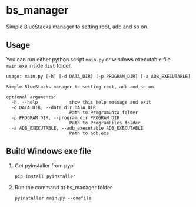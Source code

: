 # bs_manager
Simple BlueStacks manager to setting root, adb and so on.

## Usage
You can run either python script ``main.py`` or windows executable file ``main.exe`` inside ``dist`` folder.
````
usage: main.py [-h] [-d DATA_DIR] [-p PROGRAM_DIR] [-a ADB_EXECUTABLE]

Simple BlueStacks manager to setting root, adb and so on.

optional arguments:
  -h, --help            show this help message and exit
  -d DATA_DIR, --data_dir DATA_DIR
                        Path to ProgramData folder
  -p PROGRAM_DIR, --program_dir PROGRAM_DIR
                        Path to ProgramFiles folder
  -a ADB_EXECUTABLE, --adb_executable ADB_EXECUTABLE
                        Path to adb.exe
````

## Build Windows exe file
1. Get pyinstaller from pypi 
    ````
    pip install pyinstaller
    ````
2. Run the command at bs_manager folder 
   ````
   pyinstaller main.py --onefile
   ````

